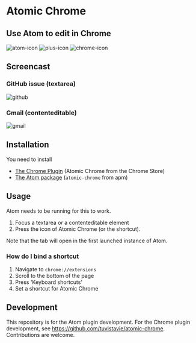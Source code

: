# Atomic Chrome

## Use Atom to edit in Chrome

![atom-icon](https://cloud.githubusercontent.com/assets/1436271/12668235/c228c514-c697-11e5-8cea-e71acabcd300.png)
![plus-icon](https://cloud.githubusercontent.com/assets/1436271/12668237/c23ab44a-c697-11e5-9076-50b70a1c3be7.png)
![chrome-icon](https://cloud.githubusercontent.com/assets/1436271/12668236/c233a4c0-c697-11e5-8bba-882291db3f65.png)

## Screencast

### GitHub issue (textarea)

![github](https://cloud.githubusercontent.com/assets/1436271/12668227/afee6a52-c697-11e5-9b19-c880a0e54132.gif)

### Gmail (contenteditable)

![gmail](https://cloud.githubusercontent.com/assets/1436271/12668226/afe32e26-c697-11e5-9814-2158e665f774.gif)

## Installation

You need to install

* [The Chrome Plugin](https://chrome.google.com/webstore/detail/atomic-chrome/lhaoghhllmiaaagaffababmkdllgfcmc) (Atomic Chrome from the Chrome Store)
* [The Atom package](https://atom.io/packages/atomic-chrome) (`atomic-chrome` from apm)

## Usage

Atom needs to be running for this to work.

1. Focus a textarea or a contenteditable element
2. Press the icon of Atomic Chrome (or the shortcut).

Note that the tab will open in the first launched instance of Atom.

### How do I bind a shortcut

1. Navigate to `chrome://extensions`
2. Scroll to the bottom of the page
3. Press 'Keyboard shortcuts'
4. Set a shortcut for Atomic Chrome

## Development

This repository is for the Atom plugin development.
For the Chrome plugin development, see https://github.com/tuvistavie/atomic-chrome.
Contributions are welcome.
